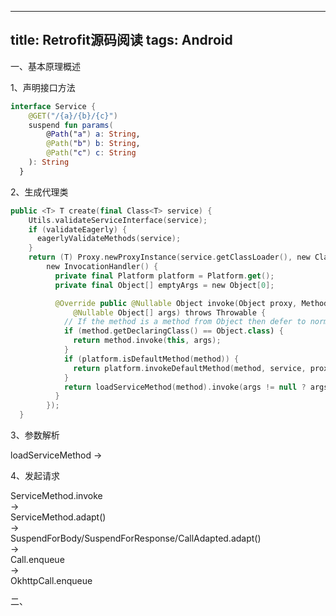 ---
title: Retrofit源码阅读
tags: Android
-------------

一、基本原理概述

1、声明接口方法

```kotlin
interface Service {
    @GET("/{a}/{b}/{c}")
    suspend fun params(
        @Path("a") a: String,
        @Path("b") b: String,
        @Path("c") c: String
    ): String
  }
```
2、生成代理类

```kotlin
public <T> T create(final Class<T> service) {
    Utils.validateServiceInterface(service);
    if (validateEagerly) {
      eagerlyValidateMethods(service);
    }
    return (T) Proxy.newProxyInstance(service.getClassLoader(), new Class<?>[] { service },
        new InvocationHandler() {
          private final Platform platform = Platform.get();
          private final Object[] emptyArgs = new Object[0];

          @Override public @Nullable Object invoke(Object proxy, Method method,
              @Nullable Object[] args) throws Throwable {
            // If the method is a method from Object then defer to normal invocation.
            if (method.getDeclaringClass() == Object.class) {
              return method.invoke(this, args);
            }
            if (platform.isDefaultMethod(method)) {
              return platform.invokeDefaultMethod(method, service, proxy, args);
            }
            return loadServiceMethod(method).invoke(args != null ? args : emptyArgs);
          }
        });
  }
```

3、参数解析

loadServiceMethod
->


4、发起请求

ServiceMethod.invoke  
->  
ServiceMethod.adapt()  
->   
SuspendForBody/SuspendForResponse/CallAdapted.adapt()  
->  
Call.enqueue  
->  
OkhttpCall.enqueue  

二、

